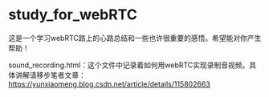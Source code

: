 # study_for_webRTC
这是一个学习webRTC路上的心路总结和一些也许很重要的感悟。希望能对你产生帮助！

sound_recording.html：这个文件中记录着如何用webRTC实现录制音视频。具体讲解请移步笔者文章：https://yunxiaomeng.blog.csdn.net/article/details/115802663
